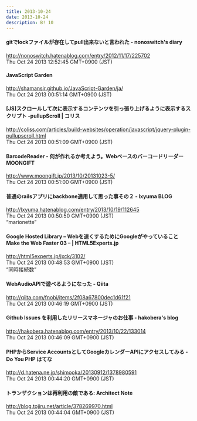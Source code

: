 ```yaml
---
title: 2013-10-24
date: 2013-10-24
description: B! 10
---
```


#### gitでlockファイルが存在してpull出来ないと言われた - nonoswitch's diary
http://nonoswitch.hatenablog.com/entry/2012/11/17/225702<br>
Thu Oct 24 2013 12:52:45 GMT+0900 (JST)<br>


#### JavaScript Garden
http://shamansir.github.io/JavaScript-Garden/ja/<br>
Thu Oct 24 2013 00:51:14 GMT+0900 (JST)<br>


####   [JS]スクロールして次に表示するコンテンツを引っ張り上げるように表示するスクリプト -pullupScroll | コリス
http://coliss.com/articles/build-websites/operation/javascript/jquery-plugin-pullupscroll.html<br>
Thu Oct 24 2013 00:51:09 GMT+0900 (JST)<br>


#### BarcodeReader - 何が作れるか考えよう。Webベースのバーコードリーダー MOONGIFT
http://www.moongift.jp/2013/10/20131023-5/<br>
Thu Oct 24 2013 00:51:00 GMT+0900 (JST)<br>


#### 普通のrailsアプリにbackbone適用して思った事その２ - lxyuma BLOG
http://lxyuma.hatenablog.com/entry/2013/10/19/112645<br>
Thu Oct 24 2013 00:50:50 GMT+0900 (JST)<br>
“marionette”


#### Google Hosted Library – Webを速くするためにGoogleがやっていること Make the Web Faster 03 – | HTML5Experts.jp
http://html5experts.jp/jxck/3102/<br>
Thu Oct 24 2013 00:48:53 GMT+0900 (JST)<br>
“同時接続数”


#### WebAudioAPIで遊べるようになった - Qiita
http://qiita.com/fnobi/items/2f08a67800dec1d61f21<br>
Thu Oct 24 2013 00:46:19 GMT+0900 (JST)<br>


#### Github Issues を利用したリリースマネージャのお仕事 - hakobera's blog
http://hakobera.hatenablog.com/entry/2013/10/22/133014<br>
Thu Oct 24 2013 00:46:09 GMT+0900 (JST)<br>


#### PHPからService AccountsとしてGoogleカレンダーAPIにアクセスしてみる - Do You PHP はてな
http://d.hatena.ne.jp/shimooka/20130912/1378980591<br>
Thu Oct 24 2013 00:44:20 GMT+0900 (JST)<br>


#### トランザクションは再利用の敵である: Architect Note
http://blog.tojiru.net/article/378269970.html<br>
Thu Oct 24 2013 00:44:04 GMT+0900 (JST)<br>


